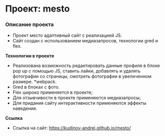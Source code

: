 # Проект: mesto

### Описание проекта
* Проект место адаптивный сайт с реализацией JS.
* Сайт создан с использованием медиазапросов, технологии gred и flex.  


**Технологии в проекте**
* Реализована возможность редактировать данные профиля в блоке pop up с помощью JS, ставить лайки, добавлять и удалять фотографии со страницы, смотреть фотографии в увеличенном размере.
*webpack.
* Gred в блоках с фото.
* Flex широко применяется в проекте;
* Для отзывчивости в проекте применяются медиазапросы;
* Для придания сайту интерактивности применяются эффекты наведения.


**Ссылка**

* Ссылка на сайт: https://kudinov-andrej.github.io/mesto/


